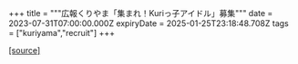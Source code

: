+++
title = """広報くりやま「集まれ！Kuriっ子アイドル」募集"""
date = 2023-07-31T07:00:00.000Z
expiryDate = 2025-01-25T23:18:48.708Z
tags = ["kuriyama","recruit"]
+++


[[source]](https://www.town.kuriyama.hokkaido.jp/site/koho/23257.html)
